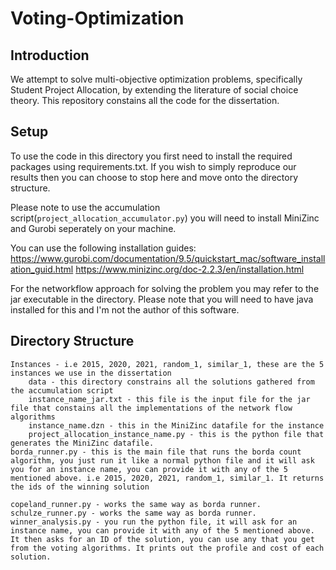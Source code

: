 # Voting-Optimization

## Introduction
We attempt to solve multi-objective optimization problems, specifically Student Project Allocation, by extending the literature of social choice theory.
This repository constains all the code for the dissertation.

## Setup

To use the code in this directory you first need to install the required packages using requirements.txt.
If you wish to simply reproduce our results then you can choose to stop here and move onto the directory structure.


Please note to use the accumulation script(`project_allocation_accumulator.py`) you will need to install MiniZinc and Gurobi seperately on your machine.

You can use the following installation guides:
https://www.gurobi.com/documentation/9.5/quickstart_mac/software_installation_guid.html
https://www.minizinc.org/doc-2.2.3/en/installation.html

For the networkflow approach for solving the problem you may refer to the jar executable in the directory. Please note that you will need to have java installed for this and I'm not the author of this software.


## Directory Structure
```
Instances - i.e 2015, 2020, 2021, random_1, similar_1, these are the 5 instances we use in the dissertation
    data - this directory constrains all the solutions gathered from the accumulation script
    instance_name_jar.txt - this file is the input file for the jar file that constains all the implementations of the network flow algorithms
    instance_name.dzn - this in the MiniZinc datafile for the instance
    project_allocation_instance_name.py - this is the python file that generates the MiniZinc datafile.
borda_runner.py - this is the main file that runs the borda count algorithm, you just run it like a normal python file and it will ask you for an instance name, you can provide it with any of the 5 mentioned above. i.e 2015, 2020, 2021, random_1, similar_1. It returns the ids of the winning solution

copeland_runner.py - works the same way as borda runner.
schulze_runner.py - works the same way as borda runner.
winner_analysis.py - you run the python file, it will ask for an instance name, you can provide it with any of the 5 mentioned above. It then asks for an ID of the solution, you can use any that you get from the voting algorithms. It prints out the profile and cost of each solution.
```
